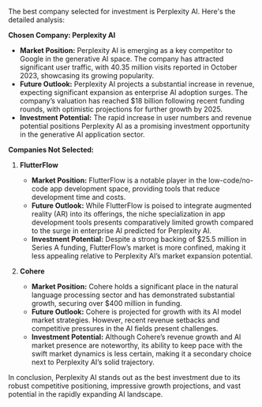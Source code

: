The best company selected for investment is Perplexity AI. Here's the detailed analysis:

**Chosen Company: Perplexity AI**
- **Market Position:** Perplexity AI is emerging as a key competitor to Google in the generative AI space. The company has attracted significant user traffic, with 40.35 million visits reported in October 2023, showcasing its growing popularity.
- **Future Outlook:** Perplexity AI projects a substantial increase in revenue, expecting significant expansion as enterprise AI adoption surges. The company’s valuation has reached $18 billion following recent funding rounds, with optimistic projections for further growth by 2025.
- **Investment Potential:** The rapid increase in user numbers and revenue potential positions Perplexity AI as a promising investment opportunity in the generative AI application sector.

**Companies Not Selected:**

1. **FlutterFlow**
   - **Market Position:** FlutterFlow is a notable player in the low-code/no-code app development space, providing tools that reduce development time and costs.
   - **Future Outlook:** While FlutterFlow is poised to integrate augmented reality (AR) into its offerings, the niche specialization in app development tools presents comparatively limited growth compared to the surge in enterprise AI predicted for Perplexity AI.
   - **Investment Potential:** Despite a strong backing of $25.5 million in Series A funding, FlutterFlow’s market is more confined, making it less appealing relative to Perplexity AI’s market expansion potential.

2. **Cohere**
   - **Market Position:** Cohere holds a significant place in the natural language processing sector and has demonstrated substantial growth, securing over $400 million in funding.
   - **Future Outlook:** Cohere is projected for growth with its AI model market strategies. However, recent revenue setbacks and competitive pressures in the AI fields present challenges.
   - **Investment Potential:** Although Cohere’s revenue growth and AI market presence are noteworthy, its ability to keep pace with the swift market dynamics is less certain, making it a secondary choice next to Perplexity AI’s solid trajectory.

In conclusion, Perplexity AI stands out as the best investment due to its robust competitive positioning, impressive growth projections, and vast potential in the rapidly expanding AI landscape.